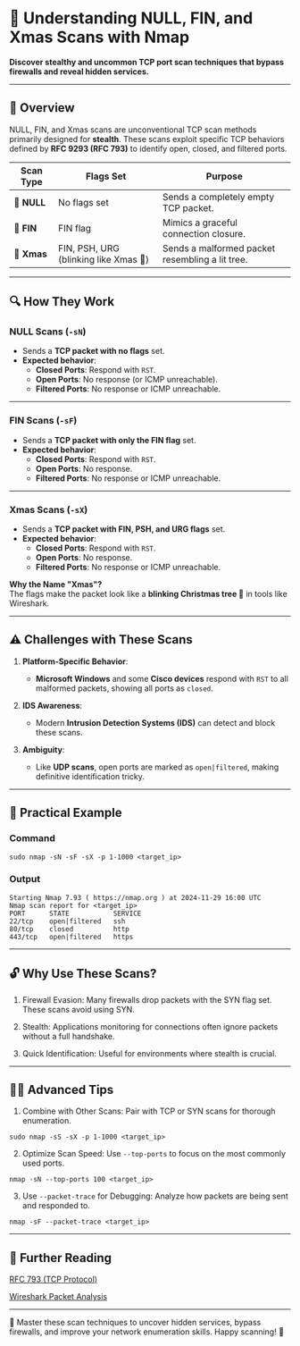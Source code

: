# 🎄 **Understanding NULL, FIN, and Xmas Scans with Nmap**  
**Discover stealthy and uncommon TCP port scan techniques that bypass firewalls and reveal hidden services.**

---

## 🧩 **Overview**  
NULL, FIN, and Xmas scans are unconventional TCP scan methods primarily designed for **stealth**. These scans exploit specific TCP behaviors defined by **RFC 9293 (RFC 793)** to identify open, closed, and filtered ports.  

| **Scan Type**  | **Flags Set**                          | **Purpose**                                     |
|----------------|----------------------------------------|-------------------------------------------------|
| 🔘 **NULL**    | No flags set                           | Sends a completely empty TCP packet.           |
| 🚪 **FIN**     | FIN flag                               | Mimics a graceful connection closure.          |
| 🎄 **Xmas**    | FIN, PSH, URG (blinking like Xmas 🎅) | Sends a malformed packet resembling a lit tree. |

---

## 🔍 **How They Work**

### **NULL Scans (`-sN`)**  
- Sends a **TCP packet with no flags** set.  
- **Expected behavior**:  
  - **Closed Ports**: Respond with `RST`.  
  - **Open Ports**: No response (or ICMP unreachable).  
  - **Filtered Ports**: No response or ICMP unreachable.  

---

### **FIN Scans (`-sF`)**  
- Sends a **TCP packet with only the FIN flag** set.  
- **Expected behavior**:  
  - **Closed Ports**: Respond with `RST`.  
  - **Open Ports**: No response.  
  - **Filtered Ports**: No response or ICMP unreachable.  

---

### **Xmas Scans (`-sX`)**  
- Sends a **TCP packet with FIN, PSH, and URG flags** set.  
- **Expected behavior**:  
  - **Closed Ports**: Respond with `RST`.  
  - **Open Ports**: No response.  
  - **Filtered Ports**: No response or ICMP unreachable.  

**Why the Name "Xmas"?**  
The flags make the packet look like a **blinking Christmas tree 🎄** in tools like Wireshark.  

---

## ⚠️ **Challenges with These Scans**
1. **Platform-Specific Behavior**:  
   - **Microsoft Windows** and some **Cisco devices** respond with `RST` to all malformed packets, showing all ports as `closed`.  

2. **IDS Awareness**:  
   - Modern **Intrusion Detection Systems (IDS)** can detect and block these scans.  

3. **Ambiguity**:  
   - Like **UDP scans**, open ports are marked as `open|filtered`, making definitive identification tricky.  

---

## 🎯 **Practical Example**

### **Command**  
```
sudo nmap -sN -sF -sX -p 1-1000 <target_ip>
```

### **Output**
```
Starting Nmap 7.93 ( https://nmap.org ) at 2024-11-29 16:00 UTC
Nmap scan report for <target_ip>
PORT      STATE           SERVICE
22/tcp    open|filtered   ssh
80/tcp    closed          http
443/tcp   open|filtered   https
```

---

## 🔓 Why Use These Scans?

1. Firewall Evasion:
Many firewalls drop packets with the SYN flag set. These scans avoid using SYN.

2. Stealth:
Applications monitoring for connections often ignore packets without a full handshake.

3. Quick Identification:
Useful for environments where stealth is crucial.

---

## 🧑‍💻 Advanced Tips

1. Combine with Other Scans:
Pair with TCP or SYN scans for thorough enumeration.
```
sudo nmap -sS -sX -p 1-1000 <target_ip>
```

2. Optimize Scan Speed:
Use `--top-ports` to focus on the most commonly used ports.
```
nmap -sN --top-ports 100 <target_ip>
```

3. Use `--packet-trace` for Debugging:
Analyze how packets are being sent and responded to.
```
nmap -sF --packet-trace <target_ip>
```

---

## 📘 Further Reading

[RFC 793 (TCP Protocol)](https://datatracker.ietf.org/doc/html/rfc793#section-1.1)

[Wireshark Packet Analysis](https://www.wireshark.org/docs/wsug_html_chunked/ChapterWork.html)

---

🔑 Master these scan techniques to uncover hidden services, bypass firewalls, and improve your network enumeration skills. Happy scanning! 🌟
